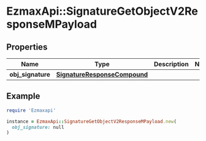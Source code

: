 # EzmaxApi::SignatureGetObjectV2ResponseMPayload

## Properties

| Name | Type | Description | Notes |
| ---- | ---- | ----------- | ----- |
| **obj_signature** | [**SignatureResponseCompound**](SignatureResponseCompound.md) |  |  |

## Example

```ruby
require 'Ezmaxapi'

instance = EzmaxApi::SignatureGetObjectV2ResponseMPayload.new(
  obj_signature: null
)
```

